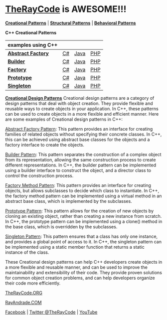 # [TheRayCode](../../README.md) is AWESOME!!!

**[Creational Patterns](./README.md)** | **[Structural Patterns](../Structural/README.md)** | **[Behavioral Patterns](../Behavioral/README.md)**

**C++ Creational Patterns**

| examples using C++ | | | |
|----|---|---|---|
|**[Abstract Factory](./Adapter/README.md)**  | [C#](../../Csharp/Structural/Adapter/README.md) | [Java](../../Java/Structural/Adapter/README.md) | [PHP](../../PHP/Structural/Adapter/README.md) |
|**[Builder](./Bridge/README.md)**  | [C#](../../Csharp/Structural/Bridge/README.md) | [Java](../../Java/Structural/Bridge/README.md) | [PHP](../../PHP/Structural/Bridge/README.md) |
|**[Factory](./Command/README.md)**  | [C#](../../Csharp/Structural/Command/README.md) | [Java](../../Java/Structural/Command/README.md) | [PHP](../../PHP/Structural/Command/README.md) |
|**[Prototype](./Composite/README.md)**  | [C#](../../Csharp/Structural/Composite/README.md) | [Java](../../Java/Structural/Composite/README.md) | [PHP](../../PHP/Structural/Composite/README.md) |
|**[Singleton](./Decorator/README.md)**  | [C#](../../Csharp/Structural/Decorator/README.md) | [Java](../../Java/Structural/Decorator/README.md) | [PHP](../../PHP/Structural/Decorator/README.md) |

[**Creational Design Patterns**](./README.md)
Creational design patterns are a category of design patterns that deal with object creation. They provide flexible and reusable ways to create objects in your application. In C++, these patterns can be used to create objects in a more flexible and efficient manner. Here are some examples of Creational design patterns in C++:

[Abstract Factory Pattern](./AbstractFactory/README.md): This pattern provides an interface for creating families of related objects without specifying their concrete classes. In C++, this can be achieved using abstract base classes for the objects and a factory interface to create the objects.

[Builder Pattern](./Builder/README.md): This pattern separates the construction of a complex object from its representation, allowing the same construction process to create different representations. In C++, the builder pattern can be implemented using a builder interface to construct the object, and a director class to control the construction process.

[Factory Method Pattern](./Factory/README.md): This pattern provides an interface for creating objects, but allows subclasses to decide which class to instantiate. In C++, the factory method pattern can be implemented using a virtual method in an abstract base class, which is implemented by the subclasses.

[Prototype Pattern](./Prototype/README.md): This pattern allows for the creation of new objects by cloning an existing object, rather than creating a new instance from scratch. In C++, the prototype pattern can be implemented using a clone() method in the base class, which is overridden by the subclasses.

[Singleton Pattern](./Singleton/README.md): This pattern ensures that a class has only one instance, and provides a global point of access to it. In C++, the singleton pattern can be implemented using a static member function that returns a static instance of the class.

These Creational design patterns can help C++ developers create objects in a more flexible and reusable manner, and can be used to improve the maintainability and extensibility of their code. They provide proven solutions for common object creation problems, and can help developers organize their code more efficiently.

[TheRayCode.ORG](https://www.TheRayCode.org)

[RayAndrade.COM](https://www.RayAndrade.com)

[Facebook](https://www.facebook.com/TheRayCode/) | [Twitter @TheRayCode](https://www.twitter.com/TheRayCode/) | [YouTube](https://www.youtube.com/TheRayCode/)
